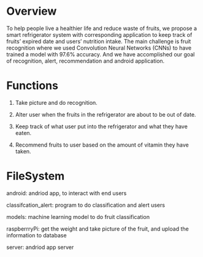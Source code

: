 # Overview
To help people live a healthier life and reduce waste of fruits, we propose a smart refrigerator system with corresponding application to keep track of fruits’ expired date and users’ nutrition intake. The main challenge is fruit recognition where we used Convolution Neural Networks (CNNs) to have trained a model with 97.6% accuracy. And we have accomplished our goal of recognition, alert, recommendation and android application. 


# Functions
1. Take picture and do recognition.

2. Alter user when the fruits in the refrigerator are about to be out of date.

3. Keep track of what user put into the refrigerator and what they have eaten.

4. Recommend fruits to user based on the amount of vitamin they have taken.

# FileSystem
android: andriod app, to interact with end users 

classifcation_alert: program to do classification and alert users 

models: machine learning model to do fruit classification

raspberrryPi: get the weight and take picture of the fruit, and upload the information to database

server: andriod app server

